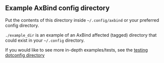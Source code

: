 ## Example AxBind config directory

Put the contents of this directory inside `~/.config/axbind` or your preferred config directory.

`./example_dir` is an example of an AxBind affected (tagged) directory that could exist in your `~/.config` directory.

If you would like to see more in-depth examples/tests, see the [testing dotconfig directory](https://github.com/rtaylor034/axbind_2/tree/main/test_dotconfig)
